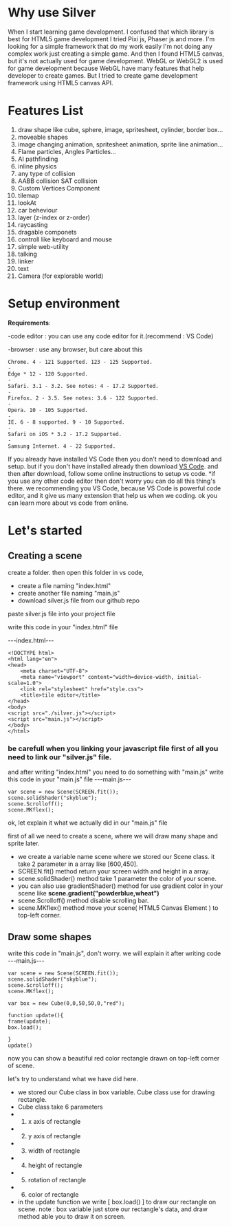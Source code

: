 # Why use Silver

When I start learning game development. I confused that which library is best for HTML5 game development I tried Pixi js, Phaser js and more. I'm looking for a simple framework that do my work easily I'm not doing any complex work just creating a simple game. And then I found HTML5 canvas, but it's not actually used for game development. WebGL or WebGL2 is used for game development because WebGL have many features that help developer to create games. But I tried to create game development framework using HTML5 canvas API.
# Features List
1. draw shape like cube, sphere, image, spritesheet, cylinder, border box...
2. moveable shapes
3. image changing animation, spritesheet animation, sprite line animation...
4. Flame particles, Angles Particles...
5. AI pathfinding
6. inline physics
7. any type of collision
8. AABB collision SAT collision
9. Custom Vertices Component
10. tilemap
11. lookAt
12. car beheviour
13. layer (z-index or z-order)
14. raycasting
15. dragable componets
16. controll like keyboard and mouse
17. simple web-utility
18. talking
19. linker
20. text
21. Camera (for explorable world)

# Setup environment
**Requirements**:

-code editor : you can use any code editor for it.(recommend : VS Code)

-browser : use any browser, but care about this

```
Chrome. 4 - 121 Supported. 123 - 125 Supported.
-
Edge * 12 - 120 Supported.
-
Safari. 3.1 - 3.2. See notes: 4 - 17.2 Supported.
-
Firefox. 2 - 3.5. See notes: 3.6 - 122 Supported.
-
Opera. 10 - 105 Supported.
-
IE. 6 - 8 supported. 9 - 10 Supported.
-
Safari on iOS * 3.2 - 17.2 Supported.
-
Samsung Internet. 4 - 22 Supported.
```

If you already have installed VS Code then you don't need to download and setup. but if you don't have installed already then download [VS Code](https://code.visualstudio.com/download).
and then after download, follow some online instructions to setup vs code.
*if you use any other code editor then don't worry you can do all this thing's there.
we recommending you VS Code, because VS Code is powerful code editor, and it give us many extension that help us when we coding. ok you can learn more about vs code from online.

# Let's started

## Creating a scene
create a folder. then open this folder in vs code,
- create a file naming "index.html"
- create another file naming "main.js"
- download silver.js file from our github repo

paste silver.js file into your project file

write this code in your "index.html" file

---index.html---
```
<!DOCTYPE html>
<html lang="en">
<head>
    <meta charset="UTF-8">
    <meta name="viewport" content="width=device-width, initial-scale=1.0">
    <link rel="stylesheet" href="style.css">
    <title>tile editor</title>
</head>
<body>
<script src="./silver.js"></script>
<script src="main.js"></script>
</body>
</html>

```
### be carefull when you linking your javascript file first of all you need to link our "silver.js" file.
and after writing "index.html" you need to do something with "main.js"
write this code in your "main.js" file
---main.js---
```
var scene = new Scene(SCREEN.fit());
scene.solidShader("skyblue");
scene.Scrolloff();
scene.MKflex();

```
ok, let explain it
what we actually did in our "main.js" file

first of all we need to create a scene, where we will draw many shape and sprite later.
- we create a variable name scene where we stored our Scene class. it take 2 parameter in a array like [600,450].
- SCREEN.fit() method return your screen width and height in a array.
- scene.solidShader() method take 1 parameter the color of your scene.
- you can also use gradientShader() method for use gradient color in your scene like **scene.gradient("powderblue,wheat")**
- scene.Scrolloff() method disable scrolling bar.
- scene.MKflex() method move your scene( HTML5 Canvas Element ) to top-left corner.
 
## Draw some shapes

write this code in "main.js", don't worry. we will explain it after writing code
---main.js---
```
var scene = new Scene(SCREEN.fit());
scene.solidShader("skyblue");
scene.Scrolloff();
scene.MKflex();

var box = new Cube(0,0,50,50,0,"red");

function update(){
frame(update);
box.load();

}
update()

```
now you can show a beautiful red color rectangle drawn on top-left corner of scene.

let's try to understand what we have did here.

- we stored our Cube class in box variable. Cube class use for drawing rectangle.
- Cube class take 6 parameters
- 1. x axis of rectangle
- 2. y axis of rectangle
- 3. width of rectangle
- 4. height of rectangle
- 5. rotation of rectangle
- 6. color of rectangle
- in the update function we write [ box.load() ] to draw our rectangle on scene.
note : box variable just store our rectangle's data, and draw method able you to draw it on screen.
